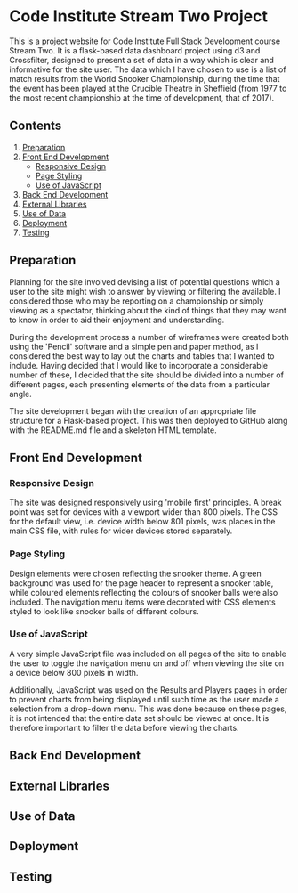 # Code Institute Stream Two Project

This is a project website for Code Institute Full Stack Development course Stream Two. It is a flask-based data dashboard project using d3 and Crossfilter, designed to present a set of data in a way which is clear and informative for the site user. The data which I have chosen to use is a list of match results from the World Snooker Championship, during the time that the event has been played at the Crucible Theatre in Sheffield (from 1977 to the most recent championship at the time of development, that of 2017).

## Contents
1. [Preparation](#preparation)
2. [Front End Development](#front-end-development)
    * [Responsive Design](#responsive-design)
    * [Page Styling](#page-styling)
    * [Use of JavaScript](#use-of-javascript)
3. [Back End Development](#back-end-development)
4. [External Libraries](#external-libraries)
5. [Use of Data](#use-of-data)
6. [Deployment](#deployment)
7. [Testing](#testing)

## Preparation

Planning for the site involved devising a list of potential questions which a user to the site might wish to answer by viewing or filtering the available. I considered those who may be reporting on a championship or simply viewing as a spectator, thinking about the kind of things that they may want to know in order to aid their enjoyment and understanding.

During the development process a number of wireframes were created both using the 'Pencil' software and a simple pen and paper method, as I considered the best way to lay out the charts and tables that I wanted to include. Having decided that I would like to incorporate a considerable number of these, I decided that the site should be divided into a number of different pages, each presenting elements of the data from a particular angle.

The site development began with the creation of an appropriate file structure for a Flask-based project. This was then deployed to GitHub along with the README.md file and a skeleton HTML template.

## Front End Development

### Responsive Design

The site was designed responsively using 'mobile first' principles. A break point was set for devices with a viewport wider than 800 pixels. The CSS for the default view, i.e. device width below 801 pixels, was places in the main CSS file, with rules for wider devices stored separately.

### Page Styling

Design elements were chosen reflecting the snooker theme. A green background was used for the page header to represent a snooker table, while coloured elements reflecting the colours of snooker balls were also included. The navigation menu items were decorated with CSS elements styled to look like snooker balls of different colours.

### Use of JavaScript

A very simple JavaScript file was included on all pages of the site to enable the user to toggle the navigation menu on and off when viewing the site on a device below 800 pixels in width.

Additionally, JavaScript was used on the Results and Players pages in order to prevent charts from being displayed until such time as the user made a selection from a drop-down menu. This was done because on these pages, it is not intended that the entire data set should be viewed at once. It is therefore important to filter the data before viewing the charts.

## Back End Development

## External Libraries

## Use of Data

## Deployment

## Testing